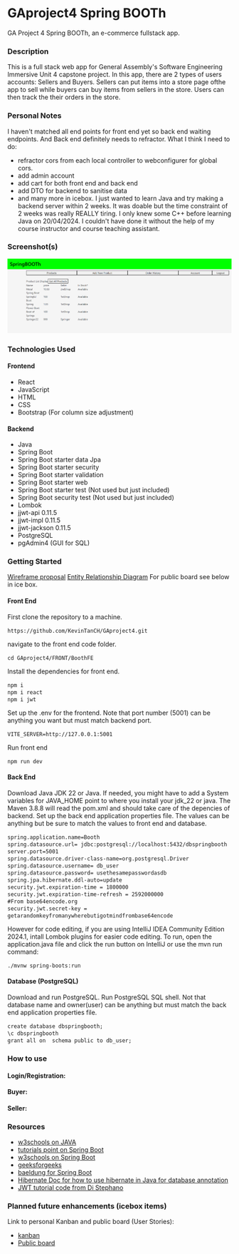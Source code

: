 # GAproject4 Spring BOOTh
GA Project 4 Spring BOOTh, an e-commerce fullstack app.


### Description
This is a full stack web app for General Assembly's Software Engineering Immersive Unit 4 capstone project. 
In this app, there are 2 types of users accounts: Sellers and Buyers. Sellers can put items into a store page ofthe app to sell while buyers can buy items from sellers in the store.
Users can then track the their orders in the store.


### Personal Notes 
I haven't matched all end points for front end yet so back end waiting endpoints. And Back end definitely needs to refractor. 
What I think I need to do: 
- refractor cors from each local controller to webconfigurer for global cors.
- add admin account
- add cart for both front end and back end
- add DTO for backend to sanitise data
- and many more in icebox.
I just wanted to learn Java and try making a backend server within 2 weeks. It was doable but the time constraint of 2 weeks was really REALLY tiring. I only knew some C++ before learning Java on 20/04/2024. 
I couldn't have done it without the help of my course instructor and course teaching assistant.

### Screenshot(s)
![Alt text](./ReadMePics/seller1.png "Store Page as viewed by buyer.")

### Technologies Used

#### Frontend

- React
- JavaScript
- HTML
- CSS
- Bootstrap (For column size adjustment)

#### Backend

- Java
- Spring Boot
- Spring Boot starter data Jpa
- Spring Boot starter security
- Spring Boot starter validation
- Spring Boot starter web
- Spring Boot starter test (Not used but just included)
- Spring Boot security test (Not used but just included)
- Lombok
- jjwt-api 0.11.5
- jjwt-impl 0.11.5
- jjwt-jackson 0.11.5
- PostgreSQL
- pgAdmin4 (GUI for SQL)


### Getting Started
[Wireframe proposal](./ReadMePics/ProposedWireframe.png "Store Page as viewed by buyer.")
[Entity Relationship Diagram](./ReadMePics/ERD.png "Store Page as viewed by buyer.")
For public board see below in ice box.

#### Front End
First clone the repository to a machine.
```
https://github.com/KevinTanCH/GAproject4.git
```
navigate to the front end code folder.
```
cd GAproject4/FRONT/BoothFE
```
Install the dependencies for front end.
```
npm i
npm i react
npm i jwt
```
Set up the .env for the frontend. Note that port number (5001) can be anything you want but must match backend port.
```
VITE_SERVER=http://127.0.0.1:5001
```
Run front end
```
npm run dev
```

#### Back End 
Download Java JDK 22 or Java.
If needed, you might have to add a System variables for JAVA_HOME point to where you install your jdk_22 or java.
The Maven 3.8.8 will read the pom.xml and should take care of the depencies of backend.
Set up the back end application properties file. The values can be anything but be sure to match the values to front end and database.
```
spring.application.name=Booth
spring.datasource.url= jdbc:postgresql://localhost:5432/dbspringbooth
server.port=5001
spring.datasource.driver-class-name=org.postgresql.Driver
spring.datasource.username= db_user
spring.datasource.password= usethesamepasswordasdb
spring.jpa.hibernate.ddl-auto=update
security.jwt.expiration-time = 1800000
security.jwt.expiration-time-refresh = 2592000000
#From base64encode.org
security.jwt.secret-key = getarandomkeyfromanywherebutigotmindfrombase64encode
```
However for code editing, if you are using IntelliJ IDEA Community Edition 2024.1, intall Lombok plugins for easier code editing.
To run, open the application.java file and click the run button on IntelliJ or use the mvn run command:
```
./mvnw spring-boots:run
```

#### Database (PostgreSQL)
Download and run PostgreSQL.
Run PostgreSQL SQL shell. Not that database name and owner(user) can be anything but must match the back end application properties file.
```
create database dbspringbooth;
\c dbspringbooth
grant all on  schema public to db_user;
```


### How to use

#### Login/Registration:

#### Buyer:

#### Seller:



### Resources
- [w3schools on JAVA](https://www.w3schools.com/java/)
- [tutorials point on Spring Boot](https://www.tutorialspoint.com/spring_boot )
- [w3schools on Spring Boot](https://www.w3schools.blog/spring-boot-tutorial )
- [geeksforgeeks](https://www.geeksforgeeks.org/spring-boot/?ref=lbp)
- [baeldung for Spring Boot](https://www.baeldung.com/)
- [Hibernate Doc for how to use hibernate in Java for database annotation](https://docs.jboss.org/hibernate/orm/6.4/introduction/html_single/Hibernate_Introduction.html)
- [JWT tutorial code from Di Stephano](https://github.com/stefanoHTB/spring-security-jwt)


### Planned future enhancements (icebox items)
Link to personal Kanban and public board (User Stories):
- [kanban](https://github.com/users/KevinTanCH/projects/3)
- [Public board](https://github.com/users/KevinTanCH/projects/1/views/1)
